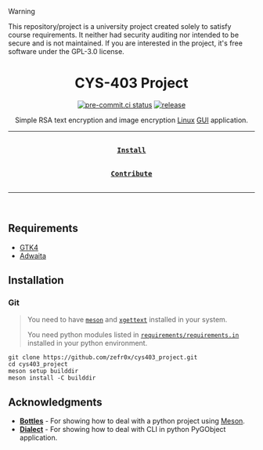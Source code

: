 > [!WARNING]
> This repository/project is a university project created solely to satisfy
> course requirements. It neither had security auditing nor intended to be
> secure and is not maintained. If you are interested in the project, it's free
> software under the GPL-3.0 license.

<div align = center>

<h1>CYS-403 Project</h1>

[![pre-commit.ci status](https://results.pre-commit.ci/badge/github/zefr0x/cys403_project/main.svg)](https://results.pre-commit.ci/latest/github/zefr0x/cys403_project/main)
[![release](https://github.com/zefr0x/cys403_project/actions/workflows/release.yml/badge.svg)](https://github.com/zefr0x/cys403_project/actions/workflows/release.yml)

Simple RSA text encryption and image encryption
[Linux](https://en.wikipedia.org/wiki/Linux)
[GUI](https://en.wikipedia.org/wiki/Graphical_user_interface) application.

---

[<kbd><br><b>Install</b><br><br></kbd>](#installation)
[<kbd><br><b>Contribute</b><br><br></kbd>](CONTRIBUTING.md)

---

<br>

</div>

## Requirements

- [GTK4](https://www.gtk.org/)
- [Adwaita](https://gitlab.gnome.org/GNOME/libadwaita/)

## Installation

### Git

> You need to have [`meson`](https://mesonbuild.com/) and
> [`xgettext`](https://www.gnu.org/software/gettext/) installed in your system.
>
> You need python modules listed in
> [`requirements/requirements.in`](requirements/requirements.in) installed in
> your python environment.

```shell
git clone https://github.com/zefr0x/cys403_project.git
cd cys403_project
meson setup builddir
meson install -C builddir
```

## Acknowledgments

- **[Bottles](https://github.com/bottlesdevs/Bottles)** - For showing how to
  deal with a python project using [Meson](https://mesonbuild.com/).
- **[Dialect](https://github.com/dialect-app/dialect)** - For showing how to
  deal with CLI in python PyGObject application.
